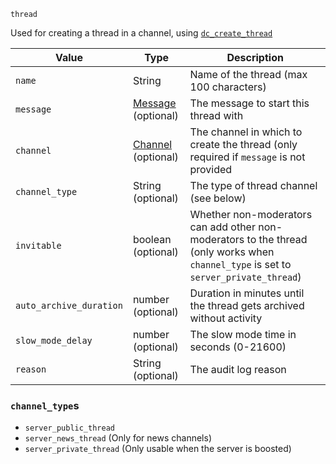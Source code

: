 `thread`

Used for creating a thread in a channel, using [`dc_create_thread`](/functions/create-thread.md)

| Value                   | Type                                     | Description                                                                                                                          |
|-------------------------|------------------------------------------|--------------------------------------------------------------------------------------------------------------------------------------|
| `name`                  | String                                   | Name of the thread (max 100 characters)                                                                                              |
| `message`               | [Message](/values/message.md) (optional) | The message to start this thread with                                                                                                |
| `channel`               | [Channel](/values/channel.md) (optional) | The channel in which to create the thread (only required if `message` is not provided                                                |
| `channel_type`          | String (optional)                        | The type of thread channel (see below)                                                                                               |
| `invitable`             | boolean (optional)                       | Whether non-moderators can add other non-moderators to the thread (only works when `channel_type` is set to `server_private_thread`) |
| `auto_archive_duration` | number (optional)                        | Duration in minutes until the thread gets archived without activity                                                                  |
| `slow_mode_delay`       | number (optional)                        | The slow mode time in seconds (0-21600)                                                                                              |
| `reason`                | String (optional)                        | The audit log reason                                                                                                                 |

### `channel_type`s

* `server_public_thread`
* `server_news_thread` (Only for news channels)
* `server_private_thread` (Only usable when the server is boosted)
